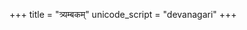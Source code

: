 +++
title = "त्र्यम्बकम्"
unicode_script = "devanagari"
+++

<div class="js_include" url="/vedAH/Rk/shAkalam/saMhitA/07/aMshAH/tryambakam/"  newLevelForH1="2" includeTitle="true"> </div>  


